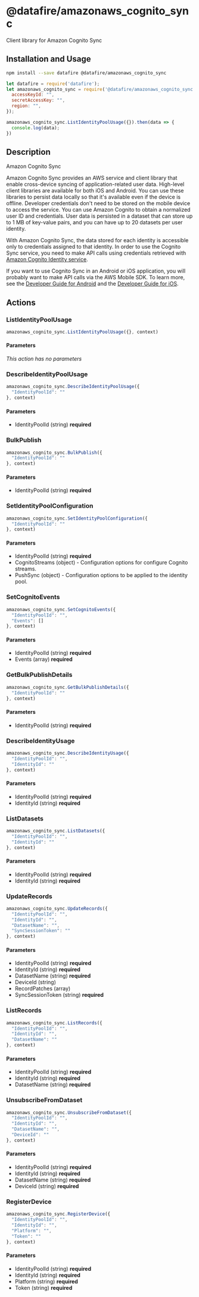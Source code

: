 # @datafire/amazonaws_cognito_sync

Client library for Amazon Cognito Sync

## Installation and Usage
```bash
npm install --save datafire @datafire/amazonaws_cognito_sync
```

```js
let datafire = require('datafire');
let amazonaws_cognito_sync = require('@datafire/amazonaws_cognito_sync').create({
  accessKeyId: "",
  secretAccessKey: "",
  region: "",
});

amazonaws_cognito_sync.ListIdentityPoolUsage({}).then(data => {
  console.log(data);
})
```

## Description
<fullname>Amazon Cognito Sync</fullname> <p>Amazon Cognito Sync provides an AWS service and client library that enable cross-device syncing of application-related user data. High-level client libraries are available for both iOS and Android. You can use these libraries to persist data locally so that it's available even if the device is offline. Developer credentials don't need to be stored on the mobile device to access the service. You can use Amazon Cognito to obtain a normalized user ID and credentials. User data is persisted in a dataset that can store up to 1 MB of key-value pairs, and you can have up to 20 datasets per user identity.</p> <p>With Amazon Cognito Sync, the data stored for each identity is accessible only to credentials assigned to that identity. In order to use the Cognito Sync service, you need to make API calls using credentials retrieved with <a href="http://docs.aws.amazon.com/cognitoidentity/latest/APIReference/Welcome.html">Amazon Cognito Identity service</a>.</p> <p>If you want to use Cognito Sync in an Android or iOS application, you will probably want to make API calls via the AWS Mobile SDK. To learn more, see the <a href="http://docs.aws.amazon.com/mobile/sdkforandroid/developerguide/cognito-sync.html">Developer Guide for Android</a> and the <a href="http://docs.aws.amazon.com/mobile/sdkforios/developerguide/cognito-sync.html">Developer Guide for iOS</a>.</p>

## Actions
### ListIdentityPoolUsage



```js
amazonaws_cognito_sync.ListIdentityPoolUsage({}, context)
```

#### Parameters
*This action has no parameters*

### DescribeIdentityPoolUsage



```js
amazonaws_cognito_sync.DescribeIdentityPoolUsage({
  "IdentityPoolId": ""
}, context)
```

#### Parameters
* IdentityPoolId (string) **required**

### BulkPublish



```js
amazonaws_cognito_sync.BulkPublish({
  "IdentityPoolId": ""
}, context)
```

#### Parameters
* IdentityPoolId (string) **required**

### SetIdentityPoolConfiguration



```js
amazonaws_cognito_sync.SetIdentityPoolConfiguration({
  "IdentityPoolId": ""
}, context)
```

#### Parameters
* IdentityPoolId (string) **required**
* CognitoStreams (object) - Configuration options for configure Cognito streams.
* PushSync (object) - Configuration options to be applied to the identity pool.

### SetCognitoEvents



```js
amazonaws_cognito_sync.SetCognitoEvents({
  "IdentityPoolId": "",
  "Events": []
}, context)
```

#### Parameters
* IdentityPoolId (string) **required**
* Events (array) **required**

### GetBulkPublishDetails



```js
amazonaws_cognito_sync.GetBulkPublishDetails({
  "IdentityPoolId": ""
}, context)
```

#### Parameters
* IdentityPoolId (string) **required**

### DescribeIdentityUsage



```js
amazonaws_cognito_sync.DescribeIdentityUsage({
  "IdentityPoolId": "",
  "IdentityId": ""
}, context)
```

#### Parameters
* IdentityPoolId (string) **required**
* IdentityId (string) **required**

### ListDatasets



```js
amazonaws_cognito_sync.ListDatasets({
  "IdentityPoolId": "",
  "IdentityId": ""
}, context)
```

#### Parameters
* IdentityPoolId (string) **required**
* IdentityId (string) **required**

### UpdateRecords



```js
amazonaws_cognito_sync.UpdateRecords({
  "IdentityPoolId": "",
  "IdentityId": "",
  "DatasetName": "",
  "SyncSessionToken": ""
}, context)
```

#### Parameters
* IdentityPoolId (string) **required**
* IdentityId (string) **required**
* DatasetName (string) **required**
* DeviceId (string)
* RecordPatches (array)
* SyncSessionToken (string) **required**

### ListRecords



```js
amazonaws_cognito_sync.ListRecords({
  "IdentityPoolId": "",
  "IdentityId": "",
  "DatasetName": ""
}, context)
```

#### Parameters
* IdentityPoolId (string) **required**
* IdentityId (string) **required**
* DatasetName (string) **required**

### UnsubscribeFromDataset



```js
amazonaws_cognito_sync.UnsubscribeFromDataset({
  "IdentityPoolId": "",
  "IdentityId": "",
  "DatasetName": "",
  "DeviceId": ""
}, context)
```

#### Parameters
* IdentityPoolId (string) **required**
* IdentityId (string) **required**
* DatasetName (string) **required**
* DeviceId (string) **required**

### RegisterDevice



```js
amazonaws_cognito_sync.RegisterDevice({
  "IdentityPoolId": "",
  "IdentityId": "",
  "Platform": "",
  "Token": ""
}, context)
```

#### Parameters
* IdentityPoolId (string) **required**
* IdentityId (string) **required**
* Platform (string) **required**
* Token (string) **required**

